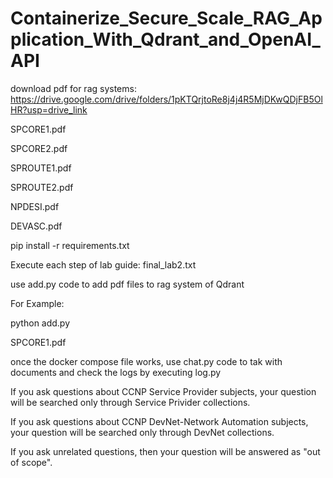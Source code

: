 # Containerize_Secure_Scale_RAG_Application_With_Qdrant_and_OpenAI_API

download pdf for rag systems: 
https://drive.google.com/drive/folders/1pKTQrjtoRe8j4j4R5MjDKwQDjFB5OlHR?usp=drive_link

SPCORE1.pdf

SPCORE2.pdf

SPROUTE1.pdf

SPROUTE2.pdf

NPDESI.pdf

DEVASC.pdf

pip install -r requirements.txt

Execute each step of lab guide: final_lab2.txt

use add.py code to add pdf files to rag system of Qdrant

For Example:

python add.py

SPCORE1.pdf

once the docker compose file works, use chat.py code to tak with documents and check the logs by executing log.py

If you ask questions about CCNP Service Provider subjects, your question will be searched only through Service Privider collections.

If you ask questions about CCNP DevNet-Network Automation subjects, your question will be searched only through DevNet collections.

If you ask unrelated questions, then your question will be answered as "out of scope".

